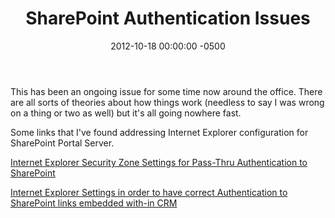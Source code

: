 ﻿---
layout: post
title:  SharePoint Authentication Issues
date:   2012-10-18 00:00:00 -0500
categories: IT
---






This has been an ongoing issue for some time now around the office. There are all sorts of theories about how things work (needless to say I was wrong on a thing or two as well) but it's all going nowhere fast.

Some links that I've found addressing Internet Explorer configuration for SharePoint Portal Server.

<a href="http://blogs.kraftkennedy.com/index.php/2009/08/09/internet-explorer-security-zone-settings-for-pass-thru-authentication-to-sharepoint/">Internet Explorer Security Zone Settings for Pass-Thru Authentication to SharePoint</a>

<a href="http://www.powerobjects.com/blog/2009/08/17/internet-explorer-settings-in-order-to-have-correct-authentication-to-sharepoint-links-embedded-with-in-crm/">Internet Explorer Settings in order to have correct Authentication to SharePoint links embedded with-in CRM</a>


